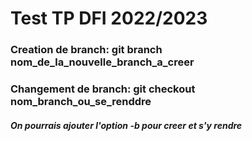 # Test TP DFI 2022/2023

### Creation de branch: git branch nom_de_la_nouvelle_branch_a_creer

### Changement de branch: git checkout nom_branch_ou_se_renddre
##### On pourrais ajouter l'option -b pour creer et s'y rendre
